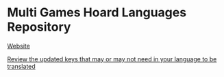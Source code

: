 # Multi Games Hoard Languages Repository
[Website](https://gamemgh.github.io)

[Review the updated keys that may or may not need in your language to be translated](keys.md)
